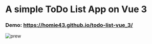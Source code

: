 # A simple ToDo List App on Vue 3

### Demo: https://homie43.github.io/todo-list-vue_3/

![prew](https://i.ibb.co/ChFHCZK/2022-07-10-17-58-32.png)

